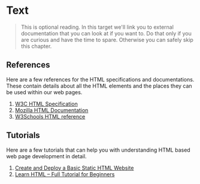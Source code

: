 # Text

> This is optional reading. In this target we'll link you to external documentation that you can look at if you want to. Do that only if you are curious and have the time to spare. Otherwise you can safely skip this chapter.

## References

Here are a few references for the HTML specifications and documentations. These contain details about all the HTML elements and the places they can be used within our web pages.

1. [W3C HTML Specification](https://html.spec.whatwg.org/multipage/)
2. [Mozilla HTML Documentation](https://developer.mozilla.org/en-US/docs/Web/HTML)
3. [W3Schools HTML reference](https://www.w3schools.com/html/default.asp)

## Tutorials

Here are a few tutorials that can help you with understanding HTML based web page development in detail.

1. [Create and Deploy a Basic Static HTML Website](https://egghead.io/courses/create-and-deploy-a-basic-static-html-website-2960)
2. [Learn HTML – Full Tutorial for Beginners](https://www.youtube.com/watch?v=kUMe1FH4CHE)
